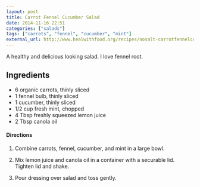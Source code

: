 ```yaml
---
layout: post
title: Carrot Fennel Cucumber Salad
date: 2014-11-16 22:51
categories: ["salads"]
tags: ["carrots", "fennel", "cucumber", "mint"]
external_url: http://www.healwithfood.org/recipes/nosalt-carrotfennelcucumber-salad.php
---
```

A healthy and delicious looking salad. I love fennel root.

## Ingredients

* 6 organic carrots, thinly sliced
* 1 fennel bulb, thinly sliced
* 1 cucumber, thinly sliced
* 1/2 cup fresh mint, chopped
* 4 Tbsp freshly squeezed lemon juice
* 2 Tbsp canola oil

#### Directions

1.  Combine carrots, fennel, cucumber, and mint in a large bowl.

2.  Mix lemon juice and canola oil in a container with a securable lid. Tighten lid and shake.

3.  Pour dressing over salad and toss gently.

